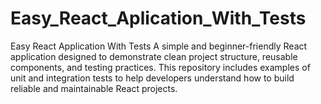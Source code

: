 # Easy_React_Aplication_With_Tests
Easy React Application With Tests A simple and beginner-friendly React application designed to demonstrate clean project structure, reusable components, and testing practices. This repository includes examples of unit and integration tests to help developers understand how to build reliable and maintainable React projects.
